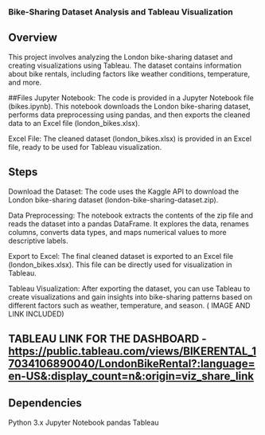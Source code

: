 ### Bike-Sharing Dataset Analysis and Tableau Visualization
## Overview
This project involves analyzing the London bike-sharing dataset and creating visualizations using Tableau. The dataset contains information about bike rentals, including factors like weather conditions, temperature, and more.

##Files
Jupyter Notebook: The code is provided in a Jupyter Notebook file (bikes.ipynb). This notebook downloads the London bike-sharing dataset, performs data preprocessing using pandas, and then exports the cleaned data to an Excel file (london_bikes.xlsx).

Excel File: The cleaned dataset (london_bikes.xlsx) is provided in an Excel file, ready to be used for Tableau visualization.

## Steps
Download the Dataset: The code uses the Kaggle API to download the London bike-sharing dataset (london-bike-sharing-dataset.zip).

Data Preprocessing: The notebook extracts the contents of the zip file and reads the dataset into a pandas DataFrame. It explores the data, renames columns, converts data types, and maps numerical values to more descriptive labels.

Export to Excel: The final cleaned dataset is exported to an Excel file (london_bikes.xlsx). This file can be directly used for visualization in Tableau.

Tableau Visualization: After exporting the dataset, you can use Tableau to create visualizations and gain insights into bike-sharing patterns based on different factors such as weather, temperature, and season. ( IMAGE AND LINK INCLUDED)

## TABLEAU LINK FOR THE DASHBOARD - https://public.tableau.com/views/BIKERENTAL_17034106890040/LondonBikeRental?:language=en-US&:display_count=n&:origin=viz_share_link
## Dependencies
Python 3.x
Jupyter Notebook
pandas
Tableau
